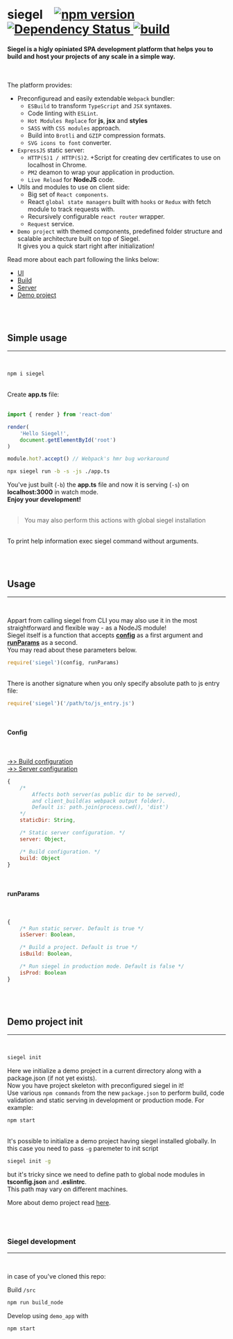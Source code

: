[comment]: # (TODO: Fetch module last error)
[comment]: # (TODO: Component refApi)
[comment]: # (TODO: server proxy)

<br />
<h1>
    siegel&nbsp;&nbsp;&nbsp;

<a href='https://badge.fury.io/js/siegel' target='_blank'>
    <img src='https://badge.fury.io/js/siegel.svg' alt='npm version' />
</a>

<a href='https://david-dm.org/cybercookie/siegel' target='_blank'>
    <img src='https://david-dm.org/cybercookie/siegel.svg' alt='Dependency Status' />
</a>

<a href="">
    <img src='https://github.com/cybercookie/siegel/workflows/build/badge.svg' alt='build' />
</a>
</h1>


<h4>
    Siegel is a higly opiniated SPA development platform that helps you to build and host your projects of any scale in a simple way.
    <br />
</h4>
<br />

The platform provides:<br/>

<ul>
    <li>
        Preconfiguread and easily extendable <code>Webpack</code> bundler:
        <ul>
            <li><code>ESBuild</code> to transform <code>TypeScript</code> and <code>JSX</code> syntaxes.</li>
            <li>Code linting with <code>ESLint</code>.</li>
            <li><code>Hot Modules Replace</code> for <b>js</b>, <b>jsx</b> and <b>styles</b></li>
            <li><code>SASS</code> with <code>CSS modules</code> approach.</li>
            <li>Build into <code>Brotli</code> and <code>GZIP</code> compression formats.</li>
            <li><code>SVG icons to font</code> converter.</li>
        </ul>
    </li>
    <li>
        <code>ExpressJS</code> static server:
        <ul>
            <li><code>HTTP(S)1 / HTTP(S)2</code>. +Script for creating dev certificates to use on localhost in Chrome.</li>
            <li><code>PM2</code> deamon to wrap your application in production.</li>
            <li><code>Live Reload</code> for <b>NodeJS</b> code.</li>
        </ul>
    </li>
    <li>
        Utils and modules to use on client side:
        <ul>
            <li>Big set of <code>React components</code>.</li>
            <li>React <code>global state managers</code> built with <code>hooks</code> or <code>Redux</code> with fetch module to track requests with.</li>
            <li>Recursively configurable <code>react router</code> wrapper.</li>
            <li><code>Request</code> service.</li>
        </ul>
    </li>
    <li>
        <code>Demo project</code> with themed components, predefined folder structure and scalable architecture built on top of Siegel.<br />
        It gives you a quick start right after initialization!
    </li>
</ul>


Read more about each part following the links below:
- [UI](https://github.com/CyberCookie/siegel/tree/master/client_core)
- [Build](https://github.com/CyberCookie/siegel/tree/master/src/client_build)
- [Server](https://github.com/CyberCookie/siegel/tree/master/src/server)
- [Demo project](https://github.com/CyberCookie/siegel/tree/master/demo_app)

<br /><br />
<h2>Simple usage</h2><hr /><br />

```sh
npm i siegel
```

<br />
Create <b>app.ts</b> file:<br /><br />

```ts
import { render } from 'react-dom'

render(
    'Hello Siegel!',
    document.getElementById('root')
)

module.hot?.accept() // Webpack's hmr bug workaround
```


```sh
npx siegel run -b -s -js ./app.ts
```


You've just built (`-b`) the <b>app.ts</b> file and now it is serving (`-s`) on <b>localhost:3000</b> in watch mode.<br />
<b>Enjoy your development!</b>
<br /><br />

> You may also perform this actions with global siegel installation

<br />
To print help information exec siegel command without arguments.


<br /><br />
<h2>Usage</h2><hr /><br />

<p>
    Appart from calling siegel from CLI you may also use it in the most straightforward and flexible way - as a NodeJS module!<br />
    Siegel itself is a function that accepts <b><a href='#config'>config</a></b> as a first argument and <b><a href='#runParams'>runParams</a></b> as a second.<br />
    You may read about these parameters below.
</p>


```js
require('siegel')(config, runParams)
```


<br />
There is another signature when you only specify absolute path to js entry file:<br />

```js
require('siegel')('/path/to/js_entry.js')
```


<br />
<h4>
    <a id='config'>Config</a>
</h4>
<br />

[->> Build configuration](https://github.com/CyberCookie/siegel/tree/master/src/client_build)<br />
[->> Server configuration](https://github.com/CyberCookie/siegel/tree/master/src/server)

```js
{   
    /*
        Affects both server(as public dir to be served),
        and client_build(as webpack output folder).
        Default is: path.join(process.cwd(), 'dist')
    */
    staticDir: String,

    /* Static server configuration. */
    server: Object,

    /* Build configuration. */
    build: Object
}
```

<br />
<h4>
    <a id='runParams'>runParams</a>
</h4>
<br />

```js
{   
    /* Run static server. Default is true */
    isServer: Boolean,

    /* Build a project. Default is true */
    isBuild: Boolean,

    /* Run siegel in production mode. Default is false */
    isProd: Boolean
}
```


<br /><br />
<h2>Demo project init</h2><hr /><br />

```sh
siegel init
```

Here we initialize a demo project in a current dirrectory along with a package.json (if not yet exists).<br />
Now you have project skeleton with preconfigured siegel in it!<br />
Use various `npm commands` from the new `package.json` to perform build, code validation and static serving in development or production mode. For example:<br />

```sh
npm start
```

<br />
It's possible to initialize a demo project having siegel installed globally. In this case you need to pass <code>-g</code> paremeter to init script

```sh
siegel init -g
```

but it's tricky since we need to define path to global node modules in <b>tsconfig.json</b> and <b>.eslintrc</b>.<br />
This path may vary on different machines.


More about demo project read [here](https://github.com/CyberCookie/siegel/tree/master/demo_app).<br />


<br /><br />
<h3>Siegel development</h3><hr /><br />

in case of you've cloned this repo:<br />

Build `/src`

```sh
npm run build_node
```

Develop using `demo_app` with

```sh
npm start
```